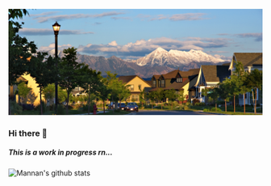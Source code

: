 ![Fort Collins](https://raw.githubusercontent.com/sabdulm/sabdulm/main/FortCollinsbanner.jpg)

### Hi there 👋

##### This is a work in progress rn...

![Mannan's github stats](https://github-readme-stats.vercel.app/api?username=sabdulm&show_icons=true&count_private=true)

<!--
**sabdulm/sabdulm** is a ✨ _special_ ✨ repository because its `README.md` (this file) appears on your GitHub profile.

Here are some ideas to get you started:

- 🔭 I’m currently working on ...
- 🌱 I’m currently learning ...
- 👯 I’m looking to collaborate on ...
- 🤔 I’m looking for help with ...
- 💬 Ask me about ...
- 📫 How to reach me: ...
- 😄 Pronouns: ...
- ⚡ Fun fact: ...
-->
